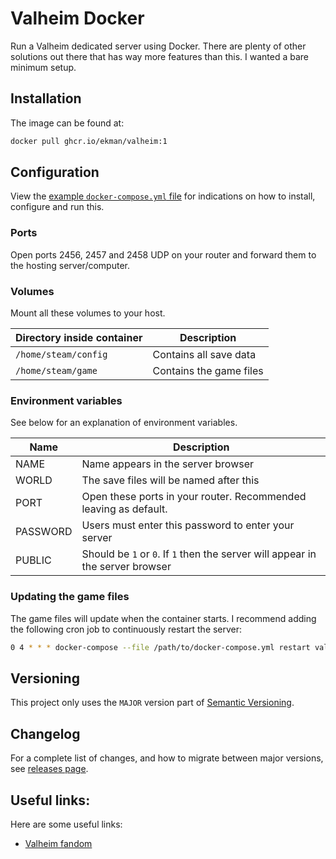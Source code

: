 # Valheim Docker

Run a Valheim dedicated server using Docker. There are plenty of other solutions out there that has way more features than this.
I wanted a bare minimum setup.

## Installation

The image can be found at:

```sh
docker pull ghcr.io/ekman/valheim:1
```

## Configuration

View the [example `docker-compose.yml` file](docker-compose.yml) for indications on how to install, configure and run this.

### Ports

Open ports 2456, 2457 and 2458 UDP on your router and forward them to the hosting server/computer.

### Volumes

Mount all these volumes to your host.

| Directory inside container | Description |
| --- | --- |
| `/home/steam/config` | Contains all save data |
| `/home/steam/game` | Contains the game files |

### Environment variables

See below for an explanation of environment variables.

| Name | Description |
| --- | --- |
| NAME | Name appears in the server browser |
| WORLD | The save files will be named after this |
| PORT | Open these ports in your router. Recommended leaving as default. |
| PASSWORD | Users must enter this password to enter your server |
| PUBLIC | Should be `1` or `0`. If `1` then the server will appear in the server browser |


### Updating the game files

The game files will update when the container starts. I recommend adding the following cron job to
continuously restart the server:

```sh
0 4 * * * docker-compose --file /path/to/docker-compose.yml restart valheim
```

## Versioning

This project only uses the `MAJOR` version part of [Semantic Versioning](https://semver.org/).

## Changelog

For a complete list of changes, and how to migrate between major versions, see [releases page](https://github.com/Ekman/valheim-docker/releases).

## Useful links:

Here are some useful links:

* [Valheim fandom](https://valheim.fandom.com/wiki/Hosting_Servers)


